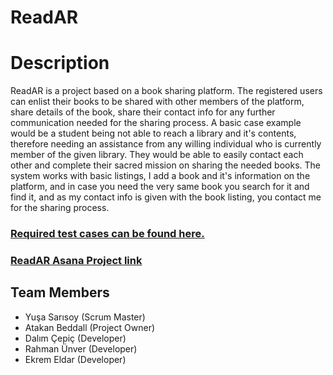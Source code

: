# ReadAR
# Description
ReadAR is a project based on a book sharing platform. 
The registered users can enlist their books to be shared with other members of the platform, share details of the book, share their contact info for any further communication needed for the sharing process. 
A basic case example would be a student being not able to reach a library and it's contents, therefore needing an assistance from any willing individual who is currently member of the given library. They would be able to easily contact each other and complete their sacred mission on sharing the needed books.
The system works with basic listings, I add a book and it's information on the platform, and in case you need the very same book you search for it and find it, and as my contact info is given with the book listing, you contact me for the sharing process.

### [Required test cases can be found here.](https://github.com/Team-ReadAR/ReadAR/tree/master/ReadAR%20Tests "Test Cases for ReadAR")
### [ReadAR Asana Project link](https://app.asana.com/0/461133111749573/461133111749573 "ReadAR")

## Team Members
- Yuşa Sarısoy (Scrum Master)
- Atakan Beddall (Project Owner)
- Dalım Çepiç (Developer)
- Rahman Ünver (Developer)
- Ekrem Eldar (Developer)

